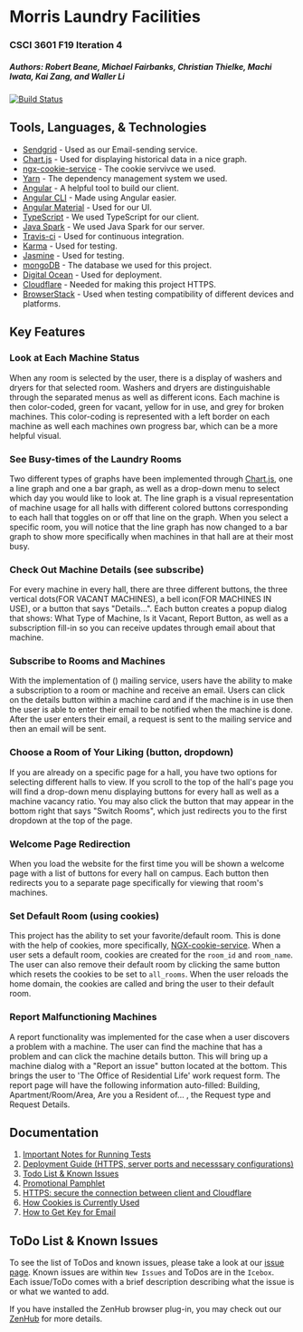 # Morris Laundry Facilities
### CSCI 3601 F19 Iteration 4
##### Authors: Robert Beane, Michael Fairbanks, Christian Thielke, Machi Iwata, Kai Zang, and Waller Li

[![Build Status](https://travis-ci.org/UMM-CSci-3601-F19/iteration-4-rockin-reindeer.svg?branch=master)](https://travis-ci.org/UMM-CSci-3601-F19/iteration-4-rockin-reindeer)

## Tools, Languages, & Technologies

* [Sendgrid][SendGrid] - Used as our Email-sending service.
* [Chart.js][CHARTjs] - Used for displaying historical data in a nice graph.
* [ngx-cookie-service][NGXCookie] - The cookie servivce we used.
* [Yarn][yarn] - The dependency management system we used.
* [Angular][Ang] - A helpful tool to build our client.
* [Angular CLI][AngCli] - Made using Angular easier.
* [Angular Material][AngMat] - Used for our UI.
* [TypeScript][TS] - We used TypeScript for our client.
* [Java Spark][spark] - We used Java Spark for our server.
* [Travis-ci][travis] - Used for continuous integration.
* [Karma][karma] - Used for testing.
* [Jasmine][jasmine] - Used for testing.
* [mongoDB][mongo] - The database we used for this project.
* [Digital Ocean][DO] - Used for deployment.
* [Cloudflare][CF] - Needed for making this project HTTPS.
* [BrowserStack][BS] - Used when testing compatibility of different devices and platforms.

## Key Features

### Look at Each Machine Status

When any room is selected by the user, there is a display of washers and dryers for that selected room. Washers and dryers are distinguishable through the separated menus as well as different icons. Each machine is then color-coded, green for vacant, yellow for in use, and grey for broken machines. This color-coding is represented with a left border on each machine as well each machines own progress bar, which can be
a more helpful visual.
 
### See Busy-times of the Laundry Rooms

Two different types of graphs have been implemented through [Chart.js][CHARTjs], one a line graph and one a bar graph, as well as a drop-down menu to select which day you would like to look at. The line graph is a visual representation of machine usage for all halls with different colored buttons corresponding to each hall that toggles on or off that line on the graph. When you select a specific room, you will notice that the line graph has now changed to a bar graph to show more specifically when machines in that hall are at their most busy.

### Check Out Machine Details (see subscribe)

For every machine in every hall, there are three different buttons, the three vertical dots(FOR VACANT MACHINES), a bell icon(FOR MACHINES IN USE), or a button that says "Details...". Each button creates a popup dialog that shows: What Type of Machine, Is it Vacant, Report Button, as well as a subscription fill-in so you can receive updates through email about that machine.

### Subscribe to Rooms and Machines

With the implementation of () mailing service, users have the ability to make a subscription to a room or machine and receive an email. Users can click on the details button within a machine card and if the machine is in use then the user is able to enter their email to be notified when the machine is done. After the user enters their email, a request is sent to the mailing service and then an email will be sent.

### Choose a Room of Your Liking (button, dropdown)

If you are already on a specific page for a hall, you have two options for selecting different halls to view. If you scroll to the top of the hall's page you will find a drop-down menu displaying buttons for every hall as well as a machine vacancy ratio. You may also click the button that may appear in the bottom right that says "Switch Rooms", which just redirects you to the first dropdown at the top of the page.

### Welcome Page Redirection

When you load the website for the first time you will be shown a welcome page with a list of buttons for every hall on campus. Each button then redirects you to a separate page specifically for viewing that room's machines.

### Set Default Room (using cookies)

This project has the ability to set your favorite/default room. This is done with the help of cookies, more specifically, [NGX-cookie-service][NGXCookie]. When a user sets a default room, cookies are created for the ```room_id``` and ```room_name```. The user can also remove their default room by clicking the same button which resets the cookies to be set to ```all_rooms```. When the user reloads the home domain, the cookies are called and bring the user to their default room.

### Report Malfunctioning Machines

A report functionality was implemented for the case when a user discovers a problem with a machine. The user can find the machine that has a problem and can click the machine details button. This will bring up a machine dialog with a "Report an issue" button located at the bottom. This brings the user to 'The Office of Residential Life' work request form. The report page will have the following information auto-filled: Building, Apartment/Room/Area, Are you a Resident of... , the Request type and Request Details.

## Documentation

1. [Important Notes for Running Tests](https://github.com/UMM-CSci-3601-F19/iteration-4-rockin-reindeer/blob/master/Documentation/testInstruction.md)
2. [Deployment Guide (HTTPS, server ports and necesssary configurations)](https://github.com/UMM-CSci-3601-F19/iteration-4-rockin-reindeer/blob/master/Documentation/deployment.md)
3. [Todo List & Known Issues](https://github.com/UMM-CSci-3601-F19/iteration-4-rockin-reindeer/issues)
4. [Promotional Pamphlet](https://github.com/UMM-CSci-3601-F19/iteration-4-rockin-reindeer/blob/master/Documentation/softDesignBrochure.jpg)
5. [HTTPS: secure the connection between client and Cloudflare](https://github.com/UMM-CSci-3601-S19/iteration-4-endgame/blob/master/Documentation/HTTPS.md)
6. [How Cookies is Currently Used](https://github.com/UMM-CSci-3601-F19/iteration-4-rockin-reindeer/blob/master/Documentation/cookies.md)
7. [How to Get Key for Email](https://github.com/UMM-CSci-3601-F19/iteration-4-rockin-reindeer/blob/master/Documentation/emailKey.md)

## ToDo List & Known Issues
To see the list of ToDos and known issues, please take a look at our [issue page](https://github.com/UMM-CSci-3601-F19/iteration-4-rockin-reindeer/issues). Known issues are within ```New Issues``` and ToDos are in the ```Icebox```. Each issue/ToDo comes with a brief description describing what the issue is or what we wanted to add. 

If you have installed the ZenHub browser plug-in, you may check out our [ZenHub](https://github.com/UMM-CSci-3601-F19/iteration-4-rockin-reindeer#zenhub) for more details.

[NGXCookie]: https://www.npmjs.com/package/ngx-cookie-service
[CHARTjs]: https://www.chartjs.org/
[AngMat]: https://material.angular.io/
[SendGrid]: https://sendgrid.com/
[yarn]: https://yarnpkg.com/lang/en/
[Ang]: https://angular.io/
[AngCli]: https://cli.angular.io/
[TS]: https://www.typescriptlang.org/
[spark]: http://sparkjava.com/
[travis]: https://travis-ci.org/
[karma]: https://karma-runner.github.io/latest/index.html
[jasmine]: https://jasmine.github.io/
[mongo]: https://www.mongodb.com/
[DO]: https://www.digitalocean.com/
[CF]: https://www.cloudflare.com/
[BS]: https://www.browserstack.com/
